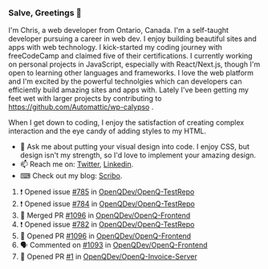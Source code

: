 ### Salve, Greetings 👋

I'm Chris, a web developer from Ontario, Canada. I'm a self-taught developer pursuing a career in web dev. I enjoy building beautiful sites and apps with web technology.
I kick-started my coding journey with freeCodeCamp and claimed five of their certifications.  I currently working on personal projects in JavaScript, especially with React/Next.js, though I'm open to learning other languages and frameworks. I love the web platform and I'm excited by the powerful technolgies which can developers can efficiently build amazing sites and apps with. Lately I've been getting my feet wet with larger projects by contributing to https://github.com/Automattic/wp-calypso .

When I get down to coding, I enjoy the satisfaction of creating complex interaction and the eye candy of adding styles to my HTML. 

- 💬 Ask me about putting your visual design into code. I enjoy CSS, but design isn't my strength, so I'd love to implement your amazing design.
- 📫 Reach me on: [Twitter](https://twitter.com/Christo28120856), [Linkedin](https://www.linkedin.com/in/christopher-stevers-07b9a5204/).
- ⌨ Check out my blog: [Scribo](https://christopherstevers.cf).
<!--
**Christopher-Stevers/Christopher-Stevers** is a ✨ _special_ ✨ repository because its `README.md` (this file) appears on your GitHub profile.

Here are some ideas to get you started:

- 🔭 I’m currently working on ...
- 🌱 I’m currently learning ...
- 👯 I’m looking to collaborate on ...
- 🤔 I’m looking for help with ...
- 😄 Pronouns: ...
- ⚡ Fun fact: ...
-->

<!--START_SECTION:activity-->
1. ❗️ Opened issue [#785](https://github.com/OpenQDev/OpenQ-TestRepo/issues/785) in [OpenQDev/OpenQ-TestRepo](https://github.com/OpenQDev/OpenQ-TestRepo)
2. ❗️ Opened issue [#784](https://github.com/OpenQDev/OpenQ-TestRepo/issues/784) in [OpenQDev/OpenQ-TestRepo](https://github.com/OpenQDev/OpenQ-TestRepo)
3. 🎉 Merged PR [#1096](https://github.com/OpenQDev/OpenQ-Frontend/pull/1096) in [OpenQDev/OpenQ-Frontend](https://github.com/OpenQDev/OpenQ-Frontend)
4. ❗️ Opened issue [#782](https://github.com/OpenQDev/OpenQ-TestRepo/issues/782) in [OpenQDev/OpenQ-TestRepo](https://github.com/OpenQDev/OpenQ-TestRepo)
5. 💪 Opened PR [#1096](https://github.com/OpenQDev/OpenQ-Frontend/pull/1096) in [OpenQDev/OpenQ-Frontend](https://github.com/OpenQDev/OpenQ-Frontend)
6. 🗣 Commented on [#1093](https://github.com/OpenQDev/OpenQ-Frontend/issues/1093) in [OpenQDev/OpenQ-Frontend](https://github.com/OpenQDev/OpenQ-Frontend)
7. 💪 Opened PR [#1](https://github.com/OpenQDev/OpenQ-Invoice-Server/pull/1) in [OpenQDev/OpenQ-Invoice-Server](https://github.com/OpenQDev/OpenQ-Invoice-Server)
<!--END_SECTION:activity-->
